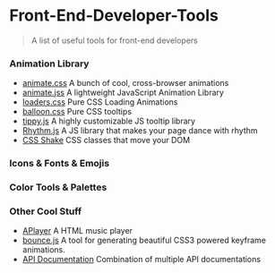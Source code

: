 ﻿# Front-End-Developer-Tools 
> A list of useful tools for front-end developers

### Animation Library
* [animate.css](https://github.com/daneden/animate.css/) A bunch of cool, cross-browser animations
* [animate.jss](https://github.com/juliangarnier/anime/) A lightweight JavaScript Animation Library
* [loaders.css](https://github.com/ConnorAtherton/loaders.css/) Pure CSS Loading Animations
* [balloon.css](https://github.com/kazzkiq/balloon.css/) Pure CSS tooltips
* [tippy.js](https://github.com/atomiks/tippyjs/) A highly customizable JS tooltip library
* [Rhythm.js](https://github.com/Okazari/Rythm.js/) A JS library that makes your page dance with rhythm
* [CSS Shake](https://github.com/elrumordelaluz/csshake/) CSS classes that move your DOM

### Icons & Fonts & Emojis

### Color Tools & Palettes

### Other Cool Stuff
* [APlayer](https://github.com/MoePlayer/APlayer/) A HTML music player
* [bounce.js](https://github.com/tictail/bounce.js) A tool for generating beautiful CSS3 powered keyframe animations.
* [API Documentation](https://devdocs.io/) Combination of multiple API documentations

